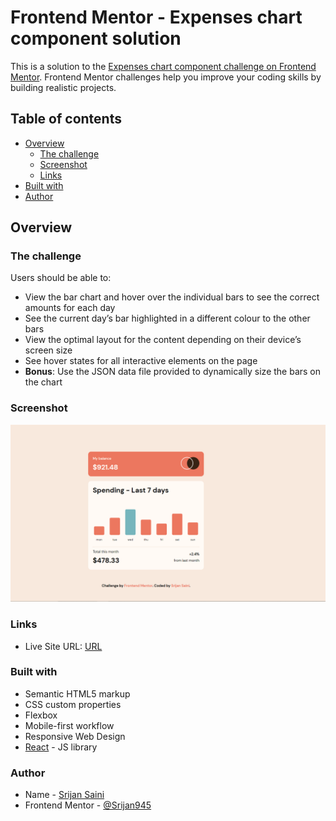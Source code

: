 # Frontend Mentor - Expenses chart component solution

This is a solution to the [Expenses chart component challenge on Frontend Mentor](https://www.frontendmentor.io/challenges/expenses-chart-component-e7yJBUdjwt). Frontend Mentor challenges help you improve your coding skills by building realistic projects. 

## Table of contents

- [Overview](#overview)
  - [The challenge](#the-challenge)
  - [Screenshot](#screenshot)
  - [Links](#links)
- [Built with](#built-with)
- [Author](#author)

## Overview

### The challenge

Users should be able to:

- View the bar chart and hover over the individual bars to see the correct amounts for each day
- See the current day’s bar highlighted in a different colour to the other bars
- View the optimal layout for the content depending on their device’s screen size
- See hover states for all interactive elements on the page
- **Bonus**: Use the JSON data file provided to dynamically size the bars on the chart

### Screenshot

![](./screenshot.png)

### Links
- Live Site URL: [URL](https://srijan945.github.io/Expense-chart-component/)

### Built with

- Semantic HTML5 markup
- CSS custom properties
- Flexbox
- Mobile-first workflow
- Responsive Web Design
- [React](https://reactjs.org/) - JS library

### Author

- Name - [Srijan Saini](#)
- Frontend Mentor - [@Srijan945](https://www.frontendmentor.io/profile/Srijan945)
